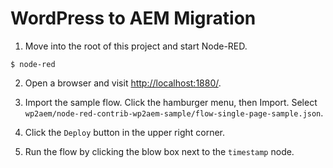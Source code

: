 # WordPress to AEM Migration

1. Move into the root of this project and start Node-RED.

```
$ node-red
```

2. Open a browser and visit [http://localhost:1880/](http://localhost:1880/).

3. Import the sample flow. Click the hamburger menu, then Import. Select `wp2aem/node-red-contrib-wp2aem-sample/flow-single-page-sample.json`.

4. Click the `Deploy` button in the upper right corner.

5. Run the flow by clicking the blow box next to the `timestamp` node.
